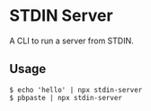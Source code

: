 # STDIN Server

A CLI to run a server from STDIN.

## Usage

```shell
$ echo 'hello' | npx stdin-server
$ pbpaste | npx stdin-server
```

